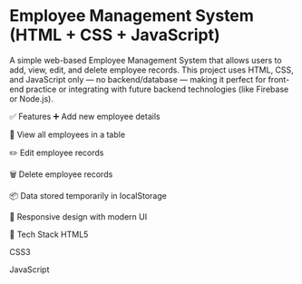# Employee Management System (HTML + CSS + JavaScript)
A simple web-based Employee Management System that allows users to add, view, edit, and delete employee records. This project uses HTML, CSS, and JavaScript only — no backend/database — making it perfect for front-end practice or integrating with future backend technologies (like Firebase or Node.js).

✅ Features
➕ Add new employee details

📄 View all employees in a table

✏️ Edit employee records

🗑️ Delete employee records

📦 Data stored temporarily in localStorage

🎨 Responsive design with modern UI

🧰 Tech Stack
HTML5

CSS3

JavaScript 
